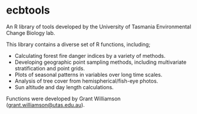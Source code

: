 ecbtools
========

An R library of tools developed by the University of Tasmania Environmental Change Biology lab.

This library contains a diverse set of R functions, including;

* Calculating forest fire danger indices by a variety of methods.
* Developing geographic point sampling methods, including multivariate stratification and point grids.
* Plots of seasonal patterns in variables over long time scales.
* Analysis of tree cover from hemispherical/fish-eye photos.
* Sun altitude and day length calculations.

Functions were developed by Grant Williamson (grant.williamson@utas.edu.au).